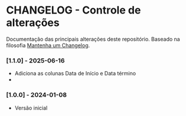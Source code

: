# CHANGELOG - Controle de alterações

Documentação das principais alterações deste repositório.
Baseado na filosofia [Mantenha um Changelog](https://keepachangelog.com/pt-BR/1.0.0/).


### [1.1.0] - 2025-06-16

- Adiciona as colunas Data de Início e Data término
- 
### [1.0.0] - 2024-01-08

- Versão inicial
